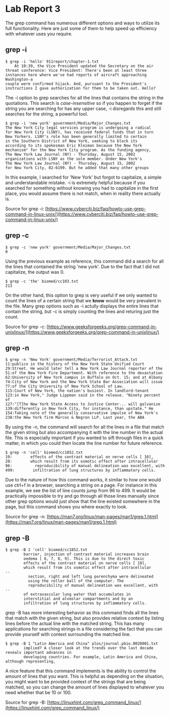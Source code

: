 # Lab Report 3

The grep command has numerous different options and ways to utilize its full functionality. Here are just some of them to help speed up efficiency with whatever uses you require.


## grep -i
```
$ grep -i 'hello' 911report/chapter-1.txt
    At 10:39, the Vice President updated the Secretary on the air threat conference: Vice President: There's been at least three instances here where we've had reports of aircraft approaching Washington-a 
couple were confirmed hijack. And, pursuant to the President's instructions I gave authorization for them to be taken out. Hello?
```
The -i option to grep searches for all the lines that contains the string in the quotations. This search is _case-insensitive_ so if you happen to forget if the string you are searching for has any upper case, -i disregards this and still searches for the string, a powerful tool. 

```
$ grep -i 'new york' government/Media/Major_Changes.txt
The New York City legal services program is undergoing a radical
for New York City (LSNY), has received federal funds that in turn
New Yorkers. LSNY's role has been generally limited to certain
in the Southern District of New York, seeking to block its
according to its spokesman Eric Kleiman because the New York
mechanism" for the New York City program. As the funding agency,
The New York Law Journal (NY) - Thursday, August 15, 2002
organizations with LSNY as the sole member. Under New York's
The New York Law Journal (NY) - Thursday, August 15, 2002
for New York City, 02-6199. But he added that many other groups
```
In this example, I searched for 'New York' but forgot to capitalize, a simple and understandable mistake. -i is extremely helpful because if you searched for something without knowing you had to capitalize in the first place, you would assume there is not match, when in reality there actually is.

Source for grep -i: [https://www.cyberciti.biz/faq/howto-use-grep-command-in-linux-unix/](https://www.cyberciti.biz/faq/howto-use-grep-command-in-linux-unix/)

## grep -c
```
$ grep -c 'new york' government/Media/Major_Changes.txt
0
```
Using the previous example as reference, this command did a search for all the lines that contained the string 'new york'. Due to the fact that I did not capitalize, the output was 0. 

```
$ grep -c 'the' biomed/cc103.txt
213
```
On the other hand, this option to grep is very useful if we only wanted to count the lines of a certain string that we __know__ would be very prevalent in the file. Many grep options such as -i actully displays the entire lines that contain the string, but -c is simply counting the lines and returing just the count.

Source for grep -c: [https://www.geeksforgeeks.org/grep-command-in-unixlinux/](https://www.geeksforgeeks.org/grep-command-in-unixlinux/)
## grep -n
```
$ grep -n 'New York' government/Media/Terrorist_Attack.txt 
11:publico in the history of the New York State Unified Court
29:Street. He would later tell a New York Law Journal reporter of the
51:of the New York Fire Department. With reference to the devastation
62:University of New York campus in Buffalo on Oct. 15; and at Albany
74:City of New York and the New York State Bar Association will issue
77:of the City University of New York School of Law.
115:Court of New York, the nation's busiest. In landlord-tenant
123:in New York," Judge Lippman said in the release. "Ninety percent of
127:"[T]he New York State Access to Justice Center... will galvanize
139:differently in New York City, for instance, than upstate." He
154:Taking note of the generally conservative impulse of New York's
238:the New York firm Marcos & Negron LLP. Last year, the ABA
```
By using the -n, the command will search for all the lines in a file that match the given string but also accompanying it with the line number in the actual file. This is especially important if you wanted to sift through files in a quick matter, in which you could then locate the line number for future reference.

```
$ grep -n 'cell' biomed/cc1852.txt
19:        effects of the contrast material on nerve cells [ 10],
20:        which result from its osmotic effect after intracellular
96:          reproducibility of manual delineation was excellent, with
499:        infiltration of lung structures by inflammatory cells.
```
Due to the nature of how this command works, it similar to how one would use ctrl+f in a browser, searching a string on a page. For instance in this example, we see the list of line counts jump from 96 to 499. It would be practically impossible to try and go through all those lines manually since other grep options would just show that the line existed somewhere in the page, but this command shows you where exactly to look.

Source for grep -n: [https://man7.org/linux/man-pages/man1/grep.1.html](https://man7.org/linux/man-pages/man1/grep.1.html)

## grep -B
```
$ grep -B 2 'cell' biomed/cc1852.txt
        barrier, injection of contrast material increases brain
        oedema [ 6, 7, 8, 9]. This is due to the direct toxic
        effects of the contrast material on nerve cells [ 10],
        which result from its osmotic effect after intracellular
--
          section, right and left lung parenchyma were delineated
          using the roller ball of the computer. The
          reproducibility of manual delineation was excellent, with
--
        of extravascular lung water that accumulates in
        interstitial and alveolar compartments and by an
        infiltration of lung structures by inflammatory cells.
```
grep -B has more interesting behavior as this command finds all the lines that match with the given string, but also provides relative context by listing lines before the actual line with the matched string. This has many applications for searching strings in a file considering the fact that you can provide yourself with context surrounding the matched line.

```
$ grep -B 1 "Latin America and China" plos/journal.pbio.0020001.txt
        implied? A closer look at the trends over the last decade reveals important advances in
        developing countries. For example, Latin America and China, although representing,
```
A nice feature that this command implements is the ability to control the amount of lines that you want. This is helpful as depending on the situation, you might want to be provided context of the strings that are being matched, so you can change the amount of lines displayed to whatever you need whether that be 10 or 100.

Source for grep -B: [https://linuxhint.com/grep_command_linux/](https://linuxhint.com/grep_command_linux/)

